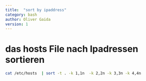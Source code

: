 ```yaml
---
title:  "sort by ipaddress"
category: bash
author: Oliver Gaida
version: 1
---
```


# das hosts File nach Ipadressen sortieren

```bash
cat /etc/hosts  | sort -t . -k 1,1n  -k 2,2n -k 3,3n -k 4,4n
```
